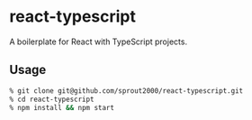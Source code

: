 # react-typescript

A boilerplate for React with TypeScript projects.

## Usage

```sh
% git clone git@github.com/sprout2000/react-typescript.git
% cd react-typescript
% npm install && npm start
```
